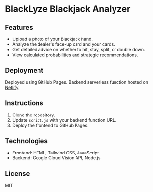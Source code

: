 # BlackLyze Blackjack Analyzer

## Features
- Upload a photo of your Blackjack hand.
- Analyze the dealer's face-up card and your cards.
- Get detailed advice on whether to hit, stay, split, or double down.
- View calculated probabilities and strategic recommendations.

## Deployment
Deployed using GitHub Pages. Backend serverless function hosted on [Netlify](https://netlify.com).

## Instructions
1. Clone the repository.
2. Update `script.js` with your backend function URL.
3. Deploy the frontend to GitHub Pages.

## Technologies
- Frontend: HTML, Tailwind CSS, JavaScript
- Backend: Google Cloud Vision API, Node.js

## License
MIT
